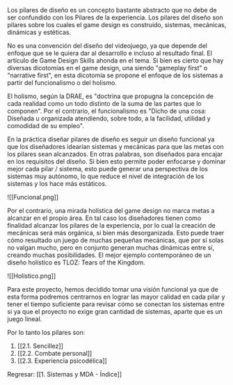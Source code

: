 
Los pilares de diseño es un concepto bastante abstracto que no debe de ser confundido con los Pilares de la experiencia. Los pilares del diseño son pilares sobre los cuales el game design es construido, sistemas, mecánicas, dinámicas y estéticas.

No es una convención del diseño del videojuego, ya que depende del enfoque que se le quiera dar al desarrollo e incluso al resultado final. El artículo de Game Design Skills ahonda en el tema. Si bien es cierto que hay diversas dicotomías en el game design, una siendo "gameplay first" o "narrative first", en esta dicotomía se propone el enfoque de los sistemas a partir del funcionalismo o del holismo. 

El holismo, según la DRAE, es "doctrina que propugna la concepción de cada realidad como un todo distinto de la suma de las partes que lo componen". Por el contrario, el funcionalismo es "Dicho de una cosa: Diseñada u organizada atendiendo, sobre todo, a la facilidad, utilidad y comodidad de su empleo".

En la práctica diseñar pilares de diseño es seguir un diseño funcional ya que los diseñadores idearían sistemas y mecánicas para que las metas con los pilares sean alcanzados. En otras palabras, son diseñados para encajar en los requisitos del diseño. Si bien esto permite poder enfocarse y dominar mejor cada pilar / sistema, esto puede generar una perspectiva de los sistemas muy autónomo, lo que reduce el nivel de integración de los sistemas y los hace más estáticos.

![[Funcional.png]]

Por el contrario, una mirada holística del game design no marca metas a alcanzar en el propio área. En tal caso los diseñadores tienen como finalidad alcanzar los pilares de la experiencia, por lo cual la creación de mecánicas será más orgánica, si bien más desorganizada. Esto puede traer cómo resultado un juego de muchas pequeñas mecánicas, que por sí solas no valgan mucho, pero en conjunto generan muchas dinámicas entre sí, creando muchas posibilidades. El mejor ejemplo contemporáneo de un diseño holístico es TLOZ: Tears of the Kingdom.

![[Holístico.png]]

Para este proyecto, hemos decidido tomar una visión funcional ya que de esta forma podremos centrarnos en lograr las mayor calidad en cada pilar y tener el tiempo suficiente para revisar cómo se conectan los sistemas entre si ya que el proyecto no exige gran cantidad de sistemas, aparte que es un juego lineal. 

Por lo tanto los pilares son:

1. [[2.1. Sencillez]]
2. [[2.2. Combate personal]]
3. [[2.3. Experiencia psicodélica]]


Regresar: [[1. Sistemas y MDA - Índice]]
